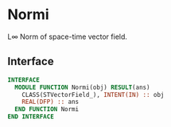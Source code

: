 # Normi

L$\infty$  Norm of space-time vector field.

## Interface

```fortran
INTERFACE
  MODULE FUNCTION Normi(obj) RESULT(ans)
    CLASS(STVectorField_), INTENT(IN) :: obj
    REAL(DFP) :: ans
  END FUNCTION Normi
END INTERFACE
```
